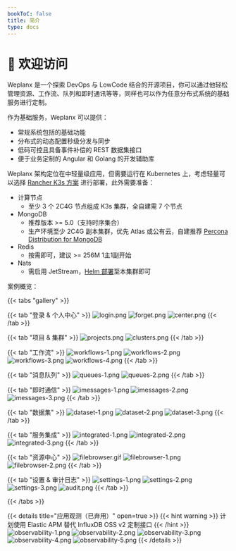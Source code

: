 ```yaml
---
bookToC: false
title: 简介
type: docs
---
```


# 👋 欢迎访问

Weplanx 是一个探索 DevOps 与 LowCode 结合的开源项目，你可以通过他轻松管理资源、工作流、队列和即时通讯等等，同样也可以作为任意分布式系统的基础服务进行定制。

作为基础服务，Weplanx 可以提供：

- 常规系统包括的基础功能
- 分布式的动态配置秒级分发与同步
- 低码可控且具备事件补偿的 REST 数据集接口
- 便于业务定制的 Angular 和 Golang 的开发辅助库

Weplanx 架构定位在中轻量级应用，但需要运行在 Kubernetes 上，考虑轻量可以选择 [Rancher K3s 方案](https://www.rancher.com/products/k3s) 进行部署，此外需要准备：

- 计算节点
  - 至少 3 个 2C4G 节点组成 K3s 集群，全自建需 7 个节点
- MongoDB
  - 推荐版本 >= 5.0（支持时序集合）
  - 生产环境至少 2C4G 副本集群，优先 Atlas 或公有云，自建推荐 [Percona Distribution for MongoDB](https://docs.percona.com/percona-distribution-for-mongodb/6.0/?_gl=1*1xck7lp*_gcl_au*NzQ1MjkwMTI4LjE2OTU4NjE5MDM.*_ga*OTA4OTcwMDcyLjE2OTU4NjE5MDU.*_ga_DXWV0B7PSN*MTY5NjQyOTY1Ni42LjEuMTY5NjQyOTY4NC4zMi4wLjA.)
- Redis
  - 按需即可，建议 >= 256M 1主1副开始
- Nats
  - 需启用 JetStream，[Helm 部署](https://docs.nats.io/running-a-nats-service/nats-kubernetes)至本集群即可

案例概览：

{{< tabs "gallery" >}}

{{< tab "登录 & 个人中心" >}}
![login.png](/images/login.png)
![forget.png](/images/forget.png)
![center.png](/images/center.png)
{{< /tab >}}

{{< tab "项目 & 集群" >}}
![projects.png](/images/projects.png)
![clusters.png](/images/clusters.png)
{{< /tab >}}

{{< tab "工作流" >}}
![workflows-1.png](/images/workflows-1.png)
![workflows-2.png](/images/workflows-2.png)
![workflows-3.png](/images/workflows-3.png)
![workflows-4.png](/images/workflows-4.png)
{{< /tab >}}

{{< tab "消息队列" >}}
![queues-1.png](/images/queues-1.png)
![queues-2.png](/images/queues-2.png)
{{< /tab >}}

{{< tab "即时通信" >}}
![imessages-1.png](/images/imessages-1.png)
![imessages-2.png](/images/imessages-2.png)
![imessages-3.png](/images/imessages-3.png)
{{< /tab >}}

{{< tab "数据集" >}}
![dataset-1.png](/images/dataset-1.png)
![dataset-2.png](/images/dataset-2.png)
![dataset-3.png](/images/dataset-3.png)
{{< /tab >}}


{{< tab "服务集成" >}}
![integrated-1.png](/images/integrated-1.png)
![integrated-2.png](/images/integrated-2.png)
![integrated-3.png](/images/integrated-3.png)
{{< /tab >}}

{{< tab "资源中心" >}}
![filebrowser.gif](/images/filebrowser.gif)
![filebrowser-1.png](/images/filebrowser-1.png)
![filebrowser-2.png](/images/filebrowser-2.png)
{{< /tab >}}

{{< tab "设置 & 审计日志" >}}
![settings-1.png](/images/settings-1.png)
![settings-2.png](/images/settings-2.png)
![settings-3.png](/images/settings-3.png)
![audit.png](/images/audit.png)
{{< /tab >}}

{{< /tabs >}}

{{< details title="应用观测（已弃用）" open=true >}}
{{< hint warning >}}
计划使用 Elastic APM 替代 InfluxDB OSS v2 定制接口
{{< /hint >}}
![observability-1.png](/images/observability-1.png)
![observability-2.png](/images/observability-2.png)
![observability-3.png](/images/observability-3.png)
![observability-4.png](/images/observability-4.png)
![observability-5.png](/images/observability-5.png)
{{< /details >}}
